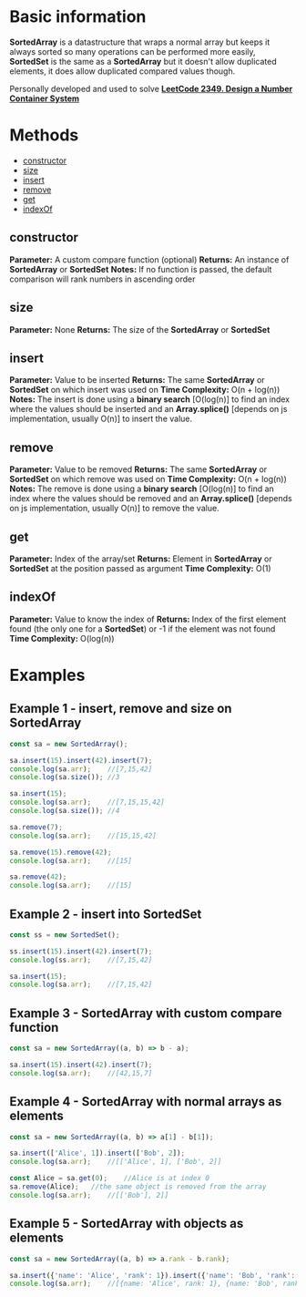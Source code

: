 # Basic information
**SortedArray** is a datastructure that wraps a normal array but keeps it always sorted so many operations can be performed more easily, **SortedSet** is the same as a **SortedArray** but it doesn't allow duplicated elements, it does allow duplicated compared values though.

Personally developed and used to solve [**LeetCode 2349. Design a Number Container System**](https://leetcode.com/problems/design-a-number-container-system/)

# Methods
- [constructor](#constructor)
- [size](#size)
- [insert](#insert)
- [remove](#remove)
- [get](#get)
- [indexOf](#indexof)


## constructor
**Parameter:** A custom compare function (optional)
**Returns:** An instance of **SortedArray** or **SortedSet**
**Notes:** If no function is passed, the default comparison will rank numbers in ascending order

## size
**Parameter:** None
**Returns:** The size of the **SortedArray** or **SortedSet**

## insert
**Parameter:** Value to be inserted
**Returns:** The same **SortedArray** or **SortedSet** on which insert was used on
**Time Complexity:** O(n + log(n))
**Notes:** The insert is done using a **binary search** [O(log(n)] to find an index where the values should be inserted and an **Array.splice()** [depends on js implementation, usually O(n)] to insert the value.

## remove
**Parameter:** Value to be removed
**Returns:** The same **SortedArray** or **SortedSet** on which remove was used on
**Time Complexity:** O(n + log(n))
**Notes:** The remove is done using a **binary search** [O(log(n)] to find an index where the values should be removed and an **Array.splice()** [depends on js implementation, usually O(n)] to remove the value.

## get
**Parameter:** Index of the array/set
**Returns:** Element in **SortedArray** or **SortedSet** at the position passed as argument
**Time Complexity:** O(1)

## indexOf
**Parameter:** Value to know the index of
**Returns:** Index of the first element found (the only one for a **SortedSet**) or -1 if the element was not found
**Time Complexity:** O(log(n))

# Examples
## Example 1 - insert, remove and size on SortedArray
```js
const sa = new SortedArray();

sa.insert(15).insert(42).insert(7);
console.log(sa.arr);	//[7,15,42]
console.log(sa.size());	//3

sa.insert(15);
console.log(sa.arr);	//[7,15,15,42]
console.log(sa.size());	//4

sa.remove(7);
console.log(sa.arr);	//[15,15,42]

sa.remove(15).remove(42);
console.log(sa.arr);	//[15]

sa.remove(42);
console.log(sa.arr);	//[15]
```

## Example 2 - insert into SortedSet
```js
const ss = new SortedSet();

ss.insert(15).insert(42).insert(7);
console.log(ss.arr);	//[7,15,42]

sa.insert(15);
console.log(sa.arr);	//[7,15,42]
```

## Example 3 - SortedArray with custom compare function
```js
const sa = new SortedArray((a, b) => b - a);

sa.insert(15).insert(42).insert(7);
console.log(sa.arr);	//[42,15,7]
```

## Example 4 - SortedArray with normal arrays as elements
```js
const sa = new SortedArray((a, b) => a[1] - b[1]);

sa.insert(['Alice', 1]).insert(['Bob', 2]);
console.log(sa.arr);	//[['Alice', 1], ['Bob', 2]]

const Alice = sa.get(0);	//Alice is at index 0
sa.remove(Alice);	//the same object is removed from the array
console.log(sa.arr);	//[['Bob'], 2]]
```


## Example 5 - SortedArray with objects as elements
```js
const sa = new SortedArray((a, b) => a.rank - b.rank);

sa.insert({'name': 'Alice', 'rank': 1}).insert({'name': 'Bob', 'rank': 2});
console.log(sa.arr);	//[{name: 'Alice', rank: 1}, {name: 'Bob', rank: 2}]
```